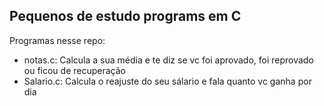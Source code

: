 ## Pequenos de estudo programs em C 

Programas nesse repo:
* notas.c: Calcula a sua média e te diz se vc foi aprovado, foi reprovado ou ficou de recuperação 
* Salario.c: Calcula o reajuste do seu sálario e fala quanto vc ganha por dia

